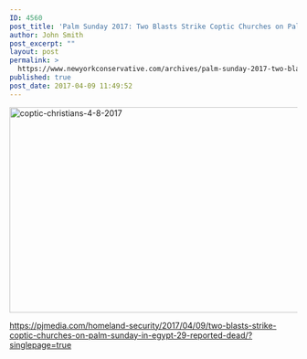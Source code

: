 ```yaml
---
ID: 4560
post_title: 'Palm Sunday 2017: Two Blasts Strike Coptic Churches on Palm Sunday in Egypt, 41 Reported Dead'
author: John Smith
post_excerpt: ""
layout: post
permalink: >
  https://www.newyorkconservative.com/archives/palm-sunday-2017-two-blasts-strike-coptic-churches-on-palm-sunday-in-egypt-41-reported-dead/
published: true
post_date: 2017-04-09 11:49:52
---
```

<a href="https://www.newyorkconservative.com/wp-content/uploads/2017/04/Coptic-Christians-4.8.2017.jpg"><img class="alignnone size-full wp-image-4561" src="https://www.newyorkconservative.com/wp-content/uploads/2017/04/Coptic-Christians-4.8.2017.jpg" alt="coptic-christians-4-8-2017" width="640" height="360" /></a>

<a href="https://pjmedia.com/homeland-security/2017/04/09/two-blasts-strike-coptic-churches-on-palm-sunday-in-egypt-29-reported-dead/?singlepage=true">https://pjmedia.com/homeland-security/2017/04/09/two-blasts-strike-coptic-churches-on-palm-sunday-in-egypt-29-reported-dead/?singlepage=true</a>

&nbsp;